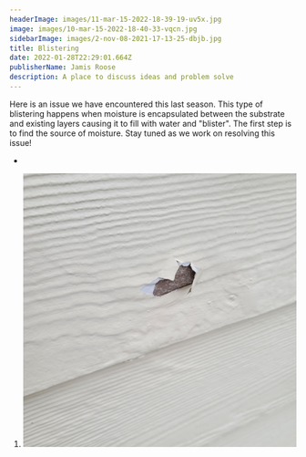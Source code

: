 ```yaml
---
headerImage: images/11-mar-15-2022-18-39-19-uv5x.jpg
image: images/10-mar-15-2022-18-40-33-vqcn.jpg
sidebarImage: images/2-nov-08-2021-17-13-25-dbjb.jpg
title: Blistering
date: 2022-01-28T22:29:01.664Z
publisherName: Jamis Roose
description: A place to discuss ideas and problem solve
---
```

Here is an issue we have encountered this last season. This type of blistering happens when moisture is encapsulated between the substrate and existing layers causing it to fill with water and "blister". The first step is to find the source of moisture. Stay tuned as we work on resolving this issue!

*

1. ![some alt test](images/11-mar-15-2022-18-39-19-uv5x.jpg "A title")